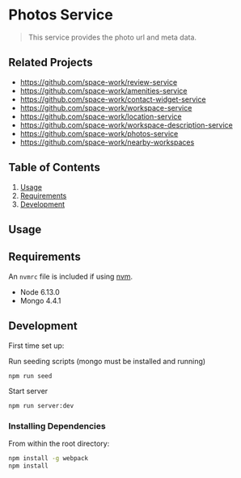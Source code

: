 # Photos Service

> This service provides the photo url and meta data.

## Related Projects

 - https://github.com/space-work/review-service
 - https://github.com/space-work/amenities-service
 - https://github.com/space-work/contact-widget-service
 - https://github.com/space-work/workspace-service
 - https://github.com/space-work/location-service
 - https://github.com/space-work/workspace-description-service
 - https://github.com/space-work/photos-service
 - https://github.com/space-work/nearby-workspaces

## Table of Contents

1. [Usage](#Usage)
1. [Requirements](#requirements)
1. [Development](#development)

## Usage

## Requirements

An `nvmrc` file is included if using [nvm](https://github.com/creationix/nvm).

- Node 6.13.0
- Mongo 4.4.1

## Development

First time set up:

Run seeding scripts (mongo must be installed and running)
```
npm run seed
```

Start server
```
npm run server:dev
```

### Installing Dependencies

From within the root directory:

```sh
npm install -g webpack
npm install
```

